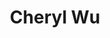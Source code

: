 ---
layout: post
title: Cheryl Wu
school: NYU
major: Major?
image: http://files.tnyu.org/people/headshot/cheryl-wu.jpg
lego: http://files.tnyu.org/people/lego/cheryl.jpg
position: Community Lead
positionURL: http://www.techatnyu.org/position
twitter: grungerabbit
email: t@NYU email?
graduate: 2016
weight: 4
---